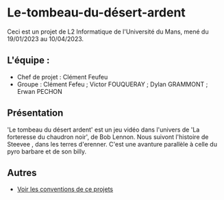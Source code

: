 # Le-tombeau-du-désert-ardent
Ceci est un projet de L2 Informatique de l'Université du Mans, mené du 19/01/2023 au 10/04/2023.

## L'équipe :
- Chef de projet : Clément Feufeu
- Groupe : Clément Fefeu ; Victor FOUQUERAY ; Dylan GRAMMONT ; Erwan PECHON

## Présentation
'Le tombeau du désert ardent' est un jeu vidéo dans l'univers de 'La forteresse du chaudron noir', de Bob Lennon.
Nous suivont l'histoire de Steevee , dans les terres d'erenner. C'est une avanture parallèle à celle du pyro barbare et de son billy.

## Autres
- [Voir les conventions de ce projets](https://github.com/Dark-Gouloum/Le-tombeau-du-desert-ardent/blob/main/convention.md)

